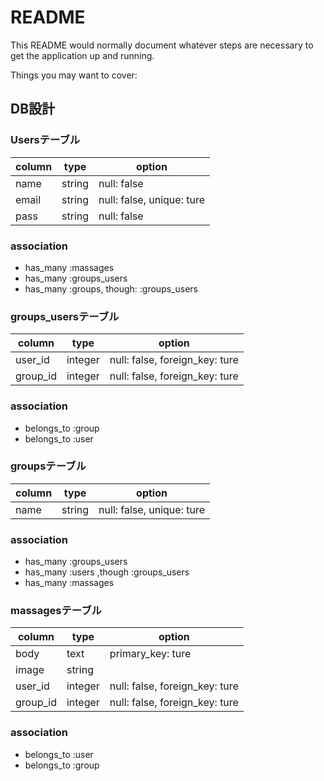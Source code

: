 # README

This README would normally document whatever steps are necessary to get the
application up and running.

Things you may want to cover:

  ## DB設計

  ### Usersテーブル
  |column|type|option|
  |------|----|------|
  |name|string|null: false|
  |email|string|null: false, unique: ture|
  |pass|string|null: false|
  ### association
  - has_many :massages
  - has_many :groups_users
  - has_many :groups, though: :groups_users

  ### groups_usersテーブル
  |column|type|option|
  |------|----|------|
  |user_id|integer|null: false, foreign_key: ture|
  |group_id|integer|null: false, foreign_key: ture|
  ### association
  - belongs_to :group
  - belongs_to :user

  ### groupsテーブル
  |column|type|option|
  |------|----|------|
  |name|string|null: false, unique: ture|
  ### association
  - has_many :groups_users
  - has_many :users ,though :groups_users
  - has_many :massages

  ### massagesテーブル
  |column|type|option|
  |------|----|------|
  |body|text|primary_key: ture|
  |image|string||
  |user_id|integer|null: false, foreign_key: ture|
  |group_id|integer|null: false, foreign_key: ture|
  ### association
  - belongs_to :user
  - belongs_to :group

